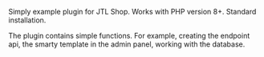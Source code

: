 Simply example plugin for JTL Shop.
Works with PHP version 8+.
Standard installation.

The plugin contains simple functions. For example, creating the endpoint api, the smarty template in the admin panel, working with the database.

